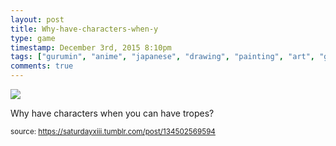 ```yaml
---
layout: post
title: Why-have-characters-when-y
type: game
timestamp: December 3rd, 2015 8:10pm
tags: ["gurumin", "anime", "japanese", "drawing", "painting", "art", "game"]
comments: true
---
```

<img src="https://saturdayxiii.github.io/media/134502569594.png"/>

Why have characters when you can have tropes?
 
  
<small>source: https://saturdayxiii.tumblr.com/post/134502569594</small>
